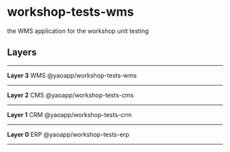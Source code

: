 # workshop-tests-wms

the WMS application for the workshop unit testing

## Layers

---

**Layer 3** WMS @yaoapp/workshop-tests-wms

---

**Layer 2** CMS @yaoapp/workshop-tests-cms

---

**Layer 1** CRM @yaoapp/workshop-tests-crm

---

**Layer 0** ERP @yaoapp/workshop-tests-erp

---
